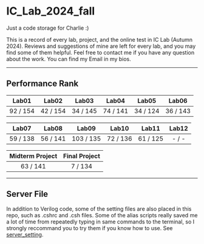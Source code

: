 # IC_Lab_2024_fall
Just a code storage for Charlie :)

This is a record of every lab, project, and the online test in IC Lab (Autumn 2024). Reviews and suggestions of mine are left for every lab, and you may find some of them helpful. Feel free to contact me if you have any question about the work. You can find my Email in my bios.

---
## Performance Rank
| Lab01 | Lab02 | Lab03 | Lab04 | Lab05 | Lab06 |
| -------- | -------- | -------- | -------- | -------- | -------- |
| 92 / 154 | 42 / 154 | 34 / 145 | 74 / 141 | 34 / 124 | 36 / 143 |

| Lab07 | Lab08 | Lab09 | Lab10 | Lab11 | Lab12 |
| -------- | -------- | -------- | -------- | -------- | :--------: |
| 59 / 138 | 56 / 141 | 103 / 135 | 72 / 136 | 61 / 125 | - / - |

| Midterm Project | Final Project |
| :--------: | :--------: |
| 63 / 141 | 7 / 134 |

---
## Server File
In addition to Verilog code, some of the setting files are also placed in this repo, such as .cshrc and .csh files. Some of the alias scripts really saved me a lot of time from repeatedly typing in same commands to the terminal, so I strongly reccommand you to try them if you know how to use. See [server_setting](server_setting).
